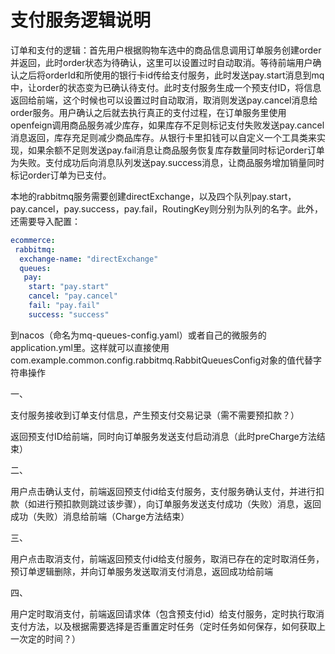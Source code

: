 # 支付服务逻辑说明

订单和支付的逻辑：首先用户根据购物车选中的商品信息调用订单服务创建order并返回，此时order状态为待确认，这里可以设置过时自动取消。等待前端用户确认之后将orderId和所使用的银行卡id传给支付服务，此时发送pay.start消息到mq中，让order的状态变为已确认待支付。此时支付服务生成一个预支付ID，将信息返回给前端，这个时候也可以设置过时自动取消，取消则发送pay.cancel消息给order服务。用户确认之后就去执行真正的支付过程，在订单服务里使用openfeign调用商品服务减少库存，如果库存不足则标记支付失败发送pay.cancel消息返回，库存充足则减少商品库存。从银行卡里扣钱可以自定义一个工具类来实现，如果余额不足则发送pay.fail消息让商品服务恢复库存数量同时标记order订单为失败。支付成功后向消息队列发送pay.success消息，让商品服务增加销量同时标记order订单为已支付。

本地的rabbitmq服务需要创建directExchange，以及四个队列pay.start，pay.cancel，pay.success，pay.fail，RoutingKey则分别为队列的名字。此外，还需要导入配置：

```yml
ecommerce:
 rabbitmq:
  exchange-name: "directExchange"
  queues:
   pay:
    start: "pay.start"
    cancel: "pay.cancel"
    fail: "pay.fail"
    success: "success"
```

到nacos（命名为mq-queues-config.yaml）或者自己的微服务的application.yml里。这样就可以直接使用com.example.common.config.rabbitmq.RabbitQueuesConfig对象的值代替字符串操作

一、

支付服务接收到订单支付信息，产生预支付交易记录（需不需要预扣款？）

返回预支付ID给前端，同时向订单服务发送支付启动消息（此时preCharge方法结束）

二、

用户点击确认支付，前端返回预支付id给支付服务，支付服务确认支付，并进行扣款（如进行预扣款则跳过该步骤），向订单服务发送支付成功（失败）消息，返回成功（失败）消息给前端（Charge方法结束）

三、

用户点击取消支付，前端返回预支付id给支付服务，取消已存在的定时取消任务，预订单逻辑删除，并向订单服务发送取消支付消息，返回成功给前端

四、

用户定时取消支付，前端返回请求体（包含预支付id）给支付服务，定时执行取消支付方法，以及根据需要选择是否重置定时任务（定时任务如何保存，如何获取上一次定的时间？）